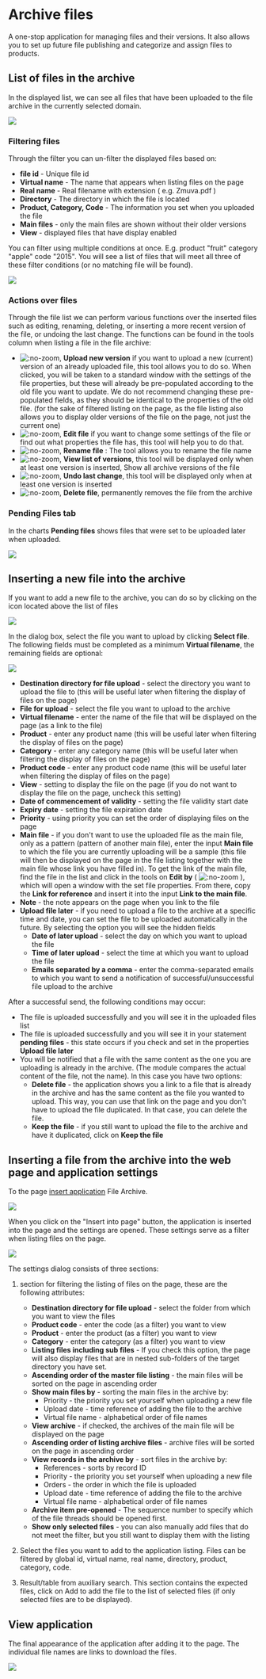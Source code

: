 # Archive files

A one-stop application for managing files and their versions. It also allows you to set up future file publishing and categorize and assign files to products.

## List of files in the archive

In the displayed list, we can see all files that have been uploaded to the file archive in the currently selected domain.

![](file_list.png)

### Filtering files

Through the filter you can un-filter the displayed files based on:
- **file id** - Unique file id
- **Virtual name** - The name that appears when listing files on the page
- **Real name** - Real filename with extension ( e.g. Zmuva.pdf )
- **Directory** - The directory in which the file is located
- **Product, Category, Code** - The information you set when you uploaded the file
- **Main files** - only the main files are shown without their older versions
- **View** - displayed files that have display enabled

You can filter using multiple conditions at once. E.g. product "fruit" category "apple" code "2015". You will see a list of files that will meet all three of these filter conditions (or no matching file will be found).

![](filter.png)

### Actions over files

Through the file list we can perform various functions over the inserted files such as editing, renaming, deleting, or inserting a more recent version of the file, or undoing the last change. The functions can be found in the tools column when listing a file in the file archive:
- ![](upload.png ":no-zoom"), **Upload new version** if you want to upload a new (current) version of an already uploaded file, this tool allows you to do so. When clicked, you will be taken to a standard window with the settings of the file properties, but these will already be pre-populated according to the old file you want to update. We do not recommend changing these pre-populated fields, as they should be identical to the properties of the old file. (for the sake of filtered listing on the page, as the file listing also allows you to display older versions of the file on the page, not just the current one)
- ![](edit.png ":no-zoom"), **Edit file** if you want to change some settings of the file or find out what properties the file has, this tool will help you to do that.
- ![](rename.png ":no-zoom"), **Rename file** : The tool allows you to rename the file name
- ![](file_history.png ":no-zoom"), **View list of versions**, this tool will be displayed only when at least one version is inserted, Show all archive versions of the file
- ![](rollback.png ":no-zoom"), **Undo last change**, this tool will be displayed only when at least one version is inserted
- ![](delete.png ":no-zoom"), **Delete file**, permanently removes the file from the archive

### Pending Files tab

In the charts **Pending files** shows files that were set to be uploaded later when uploaded.

![](file_list_awaiting.png)

## Inserting a new file into the archive

If you want to add a new file to the archive, you can do so by clicking on the icon located above the list of files

![](file_insert.png)

In the dialog box, select the file you want to upload by clicking **Select file**. The following fields must be completed as a minimum **Virtual filename**, the remaining fields are optional:

![](dialog.png)

- **Destination directory for file upload** - select the directory you want to upload the file to (this will be useful later when filtering the display of files on the page)
- **File for upload** - select the file you want to upload to the archive
- **Virtual filename** - enter the name of the file that will be displayed on the page (as a link to the file)
- **Product** - enter any product name (this will be useful later when filtering the display of files on the page)
- **Category** - enter any category name (this will be useful later when filtering the display of files on the page)
- **Product code** - enter any product code name (this will be useful later when filtering the display of files on the page)
- **View** - setting to display the file on the page (if you do not want to display the file on the page, uncheck this setting)
- **Date of commencement of validity** - setting the file validity start date
- **Expiry date** - setting the file expiration date
- **Priority** - using priority you can set the order of displaying files on the page
- **Main file** - if you don't want to use the uploaded file as the main file, only as a pattern (pattern of another main file), enter the input **Main file** to which the file you are currently uploading will be a sample (this file will then be displayed on the page in the file listing together with the main file whose link you have filled in). To get the link of the main file, find the file in the list and click in the tools on **Edit by** ( ![](edit.png ":no-zoom") ), which will open a window with the set file properties. From there, copy the **Link for reference** and insert it into the input **Link to the main file**.
- **Note** - the note appears on the page when you link to the file
- **Upload file later** - if you need to upload a file to the archive at a specific time and date, you can set the file to be uploaded automatically in the future. By selecting the option you will see the hidden fields
  - **Date of later upload** - select the day on which you want to upload the file
  - **Time of later upload** - select the time at which you want to upload the file
  - **Emails separated by a comma** - enter the comma-separated emails to which you want to send a notification of successful/unsuccessful file upload to the archive

After a successful send, the following conditions may occur:
- The file is uploaded successfully and you will see it in the uploaded files list
- The file is uploaded successfully and you will see it in your statement **pending files** - this state occurs if you check and set in the properties **Upload file later**
- You will be notified that a file with the same content as the one you are uploading is already in the archive. (The module compares the actual content of the file, not the name). In this case you have two options:
  - **Delete file** - the application shows you a link to a file that is already in the archive and has the same content as the file you wanted to upload. This way, you can use that link on the page and you don't have to upload the file duplicated. In that case, you can delete the file.
  - **Keep the file** - if you still want to upload the file to the archive and have it duplicated, click on **Keep the file**

## Inserting a file from the archive into the web page and application settings

To the page [insert application](../../webpages/working-in-editor/README.md#application-insertion) File Archive.

![](apps-insert.png)

When you click on the "Insert into page" button, the application is inserted into the page and the settings are opened. These settings serve as a filter when listing files on the page.

![](editor.png)

The settings dialog consists of three sections:

1. section for filtering the listing of files on the page, these are the following attributes:
    - **Destination directory for file upload** - select the folder from which you want to view the files
    - **Product code** - enter the code (as a filter) you want to view
    - **Product** - enter the product (as a filter) you want to view
    - **Category** - enter the category (as a filter) you want to view
    - **Listing files including sub files** - If you check this option, the page will also display files that are in nested sub-folders of the target directory you have set.
    - **Ascending order of the master file listing** - the main files will be sorted on the page in ascending order
    - **Show main files by** - sorting the main files in the archive by:
      - Priority - the priority you set yourself when uploading a new file
      - Upload date - time reference of adding the file to the archive
      - Virtual file name - alphabetical order of file names
    - **View archive** - if checked, the archives of the main file will be displayed on the page
    - **Ascending order of listing archive files** - archive files will be sorted on the page in ascending order
    - **View records in the archive by** - sort files in the archive by:
      - References - sorts by record ID
      - Priority - the priority you set yourself when uploading a new file
      - Orders - the order in which the file is uploaded
      - Upload date - time reference of adding the file to the archive
      - Virtual file name - alphabetical order of file names
    - **Archive item pre-opened** - The sequence number to specify which of the file threads should be opened first.
    - **Show only selected files** - you can also manually add files that do not meet the filter, but you still want to display them with the listing

2. Select the files you want to add to the application listing. Files can be filtered by global id, virtual name, real name, directory, product, category, code.

3. Result/table from auxiliary search. This section contains the expected files, click on Add to add the file to the list of selected files (if only selected files are to be displayed).

## View application

The final appearance of the application after adding it to the page. The individual file names are links to download the files.

![](file_archiv.png)

